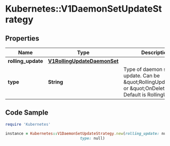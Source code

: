 # Kubernetes::V1DaemonSetUpdateStrategy

## Properties

Name | Type | Description | Notes
------------ | ------------- | ------------- | -------------
**rolling_update** | [**V1RollingUpdateDaemonSet**](V1RollingUpdateDaemonSet.md) |  | [optional] 
**type** | **String** | Type of daemon set update. Can be \&quot;RollingUpdate\&quot; or \&quot;OnDelete\&quot;. Default is RollingUpdate. | [optional] 

## Code Sample

```ruby
require 'Kubernetes'

instance = Kubernetes::V1DaemonSetUpdateStrategy.new(rolling_update: null,
                                 type: null)
```


